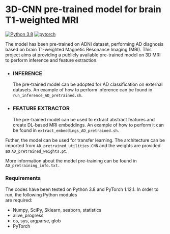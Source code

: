 # 3D-CNN pre-trained model for brain T1-weighted MRI

[![Python 3.8](https://img.shields.io/badge/python-3.8-blue.svg)](https://www.python.org/downloads/release/python-380/)
[![pytorch](https://img.shields.io/badge/PyTorch-1.12.1-EE4C2C.svg?style=flat&logo=pytorch)](https://pytorch.org)

The model has been pre-trained on ADNI dataset, performing AD diagnosis based on brain T1-weighted Magnetic 
Resonance Imaging (MRI).
This project aims at providing a publicly available pre-trained model on 3D MRI 
to perform inference and feature extraction.

- ### INFERENCE

    The pre-trained model can be adopted for AD classification on external datasets. 
An example of how to perform inference can be found in `run_inference_AD_pretrained.sh`.

- ### FEATURE EXTRACTOR
   The pre-trained model can be used to extract abstract features and create DL-based MRI embeddings.
An example of how to perform it can be found in `extract_embeddings_AD_pretrained.sh`.


Futher, the model can be used for transfer learning.
The architecture can be imported from `AD_pretrained_utilities.CNN` 
and the weights are provided as `AD_pretrained_weights.pt`. 


More information about the model pre-training can be found in `AD_pretraining_info.txt.`

### Requirements 
The codes have been tested on Python 3.8 and PyTorch 1.12.1. 
In order to run, the following Python modules       
are required:

- Numpy, SciPy, Sklearn, seaborn, statistics
- alive_progress
- os, sys, argparse, glob
- PyTorch
